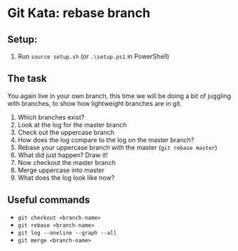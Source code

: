 # Git Kata: rebase branch

## Setup:
1. Run `source setup.sh` (or `.\setup.ps1` in PowerShell)


## The task
You again live in your own branch, this time we will be doing a bit of juggling with branches, to show how lightweight branches are in git.

1. Which branches exist?
2. Look at the log for the master branch
3. Check out the uppercase branch
4. How does the log compare to the log on the master branch?
5. Rebase your uppercase branch with the master (`git rebase master`)
6. What did just happen? Draw it!
7. Now checkout the master branch
8. Merge uppercase into master
9. What does the log look like now?

## Useful commands
- `git checkout <branch-name>`
- `git rebase <branch-name>`
- `git log --oneline --graph --all`
- `git merge <branch-name>`
